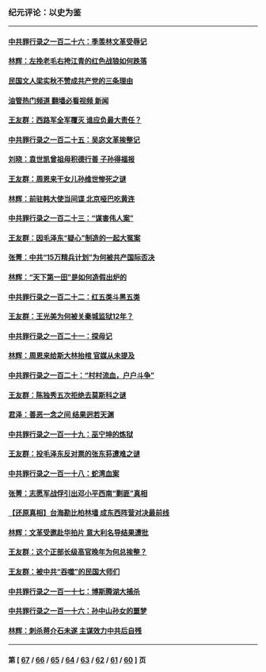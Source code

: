 ### 纪元评论：以史为鉴
---
#### [中共罪行录之一百二十六：季羡林文革受辱记](../../pages/nsc1028/n13980310.md?04270330) 
#### [林辉：左挽老毛右挎江青的红色战狼如何跌落](../../pages/nsc1028/n13979615.md?04270330) 
#### [民国文人梁实秋不赞成共产党的三条理由](../../pages/nsc1028/n13979403.md?04270330) 
#### [油管热门频道 翻墙必看视频 新闻](ok?04270330)
#### [王友群：西路军全军覆灭 谁应负最大责任？](../../pages/nsc1028/n13975235.md?04270330) 
#### [中共罪行录之一百二十五：吴宓文革挨整记](../../pages/nsc1028/n13975630.md?04270330) 
#### [刘晓：袁世凯曾祖母积德行善 子孙得福报](../../pages/nsc1028/n13975138.md?04270330) 
#### [王友群：周恩来干女儿孙维世惨死之谜](../../pages/nsc1028/n13972452.md?04270330) 
#### [林辉：前驻韩大使当间谍 北京哑巴吃黄连](../../pages/nsc1028/n13971434.md?04270330) 
#### [中共罪行录之一百二十三：“谋害伟人案”](../../pages/nsc1028/n13972044.md?04270330) 
#### [王友群：因毛泽东“疑心”制造的一起大冤案](../../pages/nsc1028/n13967794.md?04270330) 
#### [张菁：中共“15万精兵计划”为何被共产国际否决](../../pages/nsc1028/n13967677.md?04270330) 
#### [林辉：“天下第一田”是如何造假出炉的](../../pages/nsc1028/n13965823.md?04270330) 
#### [中共罪行录之一百二十二：红五类斗黑五类](../../pages/nsc1028/n13965024.md?04270330) 
#### [王友群：王光美为何被关秦城监狱12年？](../../pages/nsc1028/n13963422.md?04270330) 
#### [中共罪行录之一百二十一：探母记](../../pages/nsc1028/n13961437.md?04270330) 
#### [林辉：周恩来给斯大林抬棺 官媒从未提及](../../pages/nsc1028/n13961173.md?04270330) 
#### [中共罪行录之一百二十：“村村流血，户户斗争”](../../pages/nsc1028/n13959433.md?04270330) 
#### [王友群：陈独秀五次拒绝去莫斯科之谜](../../pages/nsc1028/n13957232.md?04270330) 
#### [君泽：善恶一念之间 结果迥若天渊](../../pages/nsc1028/n13954961.md?04270330) 
#### [中共罪行录之一百一十九：巫宁坤的炼狱](../../pages/nsc1028/n13953203.md?04270330) 
#### [王友群：投毛泽东反对票的张东荪遭难之谜](../../pages/nsc1028/n13951901.md?04270330) 
#### [中共罪行录之一百一十八：蛇湾血案](../../pages/nsc1028/n13950784.md?04270330) 
#### [张菁：志愿军战俘引出邓小平西南“剿匪”真相](../../pages/nsc1028/n13950241.md?04270330) 
#### [【还原真相】台海勘比柏林墙 成东西阵营对决最前线](../../pages/nsc1028/n13948147.md?04270330) 
#### [林辉：文革受邀赴华拍片 意大利名导结果遭批](../../pages/nsc1028/n13945883.md?04270330) 
#### [王友群：这个正部长级高官晚年为何总挨整？](../../pages/nsc1028/n13943816.md?04270330) 
#### [王友群：被中共“吞噬”的民国大师们](../../pages/nsc1028/n13942620.md?04270330) 
#### [中共罪行录之一百一十七：博斯腾湖大捕杀](../../pages/nsc1028/n13939864.md?04270330) 
#### [中共罪行录之一百一十六：孙中山孙女的噩梦](../../pages/nsc1028/n13937214.md?04270330) 
#### [林辉：刺杀蒋介石未遂 主谋效力中共后自残](../../pages/nsc1028/n13935457.md?04270330) 

---
#### 第 [ [67](./67.md?04270330) / [66](./66.md?04270330) / [65](./65.md?04270330) / [64](./64.md?04270330) / [63](./63.md?04270330) / [62](./62.md?04270330) / [61](./61.md?04270330) / [60](./60.md?04270330) ] 页
